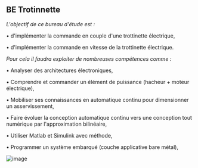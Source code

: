 ## BE Trotinnette
*L'objectif de ce bureau d'étude est :*

  • d'implémenter la commande en couple d'une trottinette électrique,

  • d'implémenter la commande en vitesse de la trottinette électrique.


*Pour cela il faudra exploiter de nombreuses compétences comme :*

  • Analyser des architectures électroniques,

  • Comprendre et commander un élément de puissance (hacheur + moteur électrique),

  • Mobiliser ses connaissances en automatique continu pour dimensionner un asservissement,

  • Faire évoluer la conception automatique continu vers une conception tout numérique par
  l'approximation bilinéaire,

  • Utiliser Matlab et Simulink avec méthode,

  • Programmer un système embarqué (couche applicative bare métal),


![image](https://user-images.githubusercontent.com/98877212/214528972-008fac50-4516-4fcf-83c0-4a01d4595f24.png)

